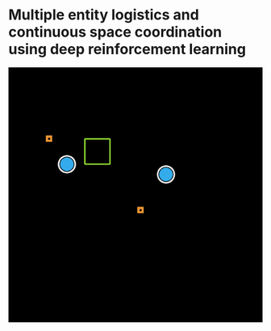 # Multiple entity logistics and continuous space coordination using deep reinforcement learning

![](evaluation_loop.gif)
